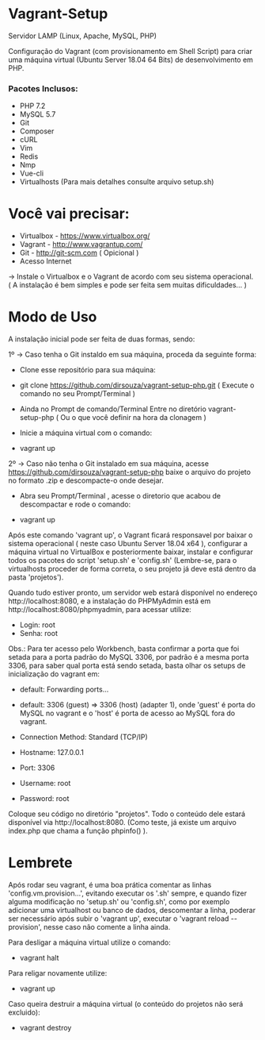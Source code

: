 Vagrant-Setup
===========

Servidor LAMP (Linux, Apache, MySQL, PHP)

Configuração do Vagrant (com provisionamento em Shell Script) para criar uma máquina virtual (Ubuntu Server 18.04 64 Bits) de desenvolvimento em PHP.

### Pacotes Inclusos:

- PHP 7.2
- MySQL 5.7
- Git
- Composer
- cURL
- Vim
- Redis
- Nmp
- Vue-cli
- Virtualhosts
(Para mais detalhes consulte arquivo setup.sh)


Você vai precisar: 
==============

- Virtualbox - https://www.virtualbox.org/
- Vagrant - http://www.vagrantup.com/
- Git - http://git-scm.com ( Opicional )
- Acesso Internet


-> Instale o Virtualbox e o Vagrant de acordo com seu sistema operacional. ( A instalação é bem simples e pode ser feita sem muitas dificuldades... )


Modo de Uso
===========

A instalação inicial pode ser feita de duas formas, sendo:

1º -> Caso tenha o Git instaldo em sua máquina, proceda da seguinte forma:



* Clone esse repositório para sua máquina:

- git clone https://github.com/dirsouza/vagrant-setup-php.git ( Execute o comando no seu Prompt/Terminal )

* Ainda no Prompt de comando/Terminal Entre no diretório vagrant-setup-php  ( Ou o que você definir na hora da clonagem )

* Inicie a máquina virtual com o comando:

- vagrant up 




2º -> Caso não tenha o Git instalado em sua máquina, acesse https://github.com/dirsouza/vagrant-setup-php baixe o arquivo do projeto no formato .zip e descompacte-o onde desejar.

* Abra seu Prompt/Terminal , acesse o diretorio que acabou de descompactar e rode o comando:

- vagrant up




Após este comando 'vagrant up', o Vagrant ficará responsavel por baixar o sistema operacional ( neste caso Ubuntu Server 18.04 x64 ), configurar a máquina virtual no VirtualBox e posteriormente baixar, instalar e configurar todos os pacotes do script 'setup.sh' e 'config.sh' (Lembre-se, para o virtualhosts proceder de forma correta, o seu projeto já deve está dentro da pasta 'projetos').

Quando tudo estiver pronto, um servidor web estará disponível no endereço http://localhost:8080, e a instalação do PHPMyAdmin está em http://localhost:8080/phpmyadmin, para acessar utilize:

- Login: root
- Senha: root

Obs.: Para ter acesso pelo Workbench, basta confirmar a porta que foi setada para a porta padrão do MySQL 3306, por padrão é a mesma porta 3306, para saber qual porta está sendo setada, basta olhar os setups de inicialização do vagrant em:

- default: Forwarding ports...
- default: 3306 (guest) => 3306 (host) (adapter 1), onde 'guest' é porta do MySQL no vagrant e o 'host' é porta de acesso ao MySQL fora do vagrant.

- Connection Method: Standard (TCP/IP)
- Hostname: 127.0.0.1
- Port: 3306
- Username: root
- Password: root


Coloque seu código no diretório "projetos". Todo o conteúdo dele estará disponível via http://localhost:8080. (Como teste, já existe um arquivo index.php que chama a função phpinfo() ).

Lembrete
===========
Após rodar seu vagrant, é uma boa prática comentar as linhas 'config.vm.provision...', evitando executar os '.sh' sempre, e quando fizer alguma modificação no 'setup.sh' ou 'config.sh', como por exemplo adicionar uma virtualhost ou banco de dados, descomentar a linha, poderar ser necessário após subir o 'vagrant up', executar o 'vagrant reload --provision', nesse caso não comente a linha ainda.

Para desligar a máquina virtual utilize o comando:

- vagrant halt

Para religar novamente utilize:

- vagrant up

Caso queira destruir a máquina virtual (o conteúdo do projetos não será excluido):

- vagrant destroy

